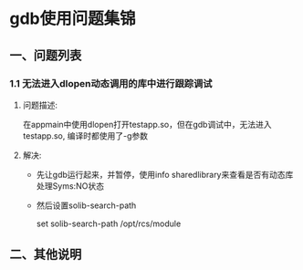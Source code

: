 gdb使用问题集锦
====

一、问题列表
----

### 1.1 无法进入dlopen动态调用的库中进行跟踪调试

1. 问题描述:

   在appmain中使用dlopen打开testapp.so，但在gdb调试中，无法进入testapp.so, 编译时都使用了-g参数

2. 解决:

   - 先让gdb运行起来，并暂停，使用info sharedlibrary来查看是否有动态库处理Syms:NO状态

   - 然后设置solib-search-path

      set solib-search-path /opt/rcs/module


二、其他说明
----



